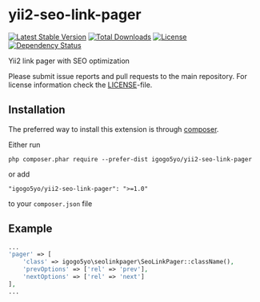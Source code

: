# yii2-seo-link-pager

[![Latest Stable Version](https://poser.pugx.org/igogo5yo/yii2-seo-link-pager/v/stable)](https://packagist.org/packages/igogo5yo/yii2-seo-link-pager) [![Total Downloads](https://poser.pugx.org/igogo5yo/yii2-seo-link-pager/downloads)](https://packagist.org/packages/igogo5yo/yii2-seo-link-pager) [![License](https://poser.pugx.org/igogo5yo/yii2-seo-link-pager/license)](https://packagist.org/packages/igogo5yo/yii2-seo-link-pager) [![Dependency Status](https://www.versioneye.com/user/projects/55686ea96365320026021300/badge.svg?style=flat)](https://www.versioneye.com/user/projects/55686ea96365320026021300)

Yii2 link pager with SEO optimization

Please submit issue reports and pull requests to the main repository.
For license information check the [LICENSE](LICENSE.md)-file.

Installation
------------

The preferred way to install this extension is through [composer](http://getcomposer.org/download/).

Either run

```
php composer.phar require --prefer-dist igogo5yo/yii2-seo-link-pager
```

or add

```
"igogo5yo/yii2-seo-link-pager": ">=1.0"
```

to your `composer.json` file


Example
----

```php
...
'pager' => [
    'class' => igogo5yo\seolinkpager\SeoLinkPager::className(),
    'prevOptions' => ['rel' => 'prev'],
    'nextOptions' => ['rel' => 'next']
],
...
```

